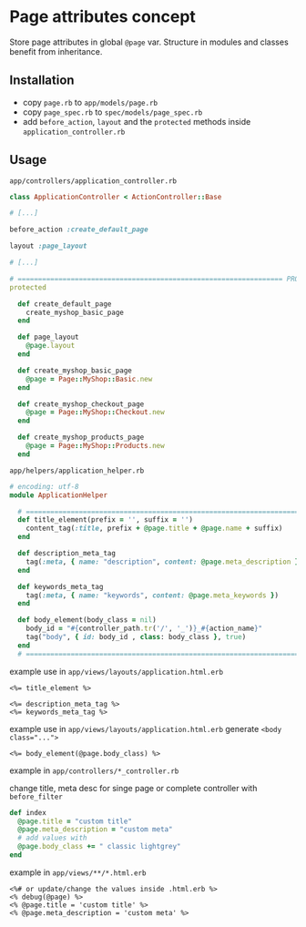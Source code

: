 # Page attributes concept

Store page attributes in global `@page` var. Structure in modules and classes benefit from inheritance.


## Installation

* copy `page.rb` to `app/models/page.rb`
* copy `page_spec.rb` to `spec/models/page_spec.rb`
* add `before_action`, `layout` and the `protected` methods inside `application_controller.rb`


## Usage


`app/controllers/application_controller.rb`
```ruby
class ApplicationController < ActionController::Base

# [...]

before_action :create_default_page

layout :page_layout

# [...]

# ================================================================= PROTECTED
protected

  def create_default_page
    create_myshop_basic_page
  end

  def page_layout
    @page.layout
  end

  def create_myshop_basic_page
    @page = Page::MyShop::Basic.new
  end

  def create_myshop_checkout_page
    @page = Page::MyShop::Checkout.new
  end

  def create_myshop_products_page
    @page = Page::MyShop::Products.new
  end
```


`app/helpers/application_helper.rb`
```ruby
# encoding: utf-8
module ApplicationHelper

  # =========================================================================== B: html markup helper
  def title_element(prefix = '', suffix = '')
    content_tag(:title, prefix + @page.title + @page.name + suffix)
  end

  def description_meta_tag
    tag(:meta, { name: "description", content: @page.meta_description })
  end

  def keywords_meta_tag
    tag(:meta, { name: "keywords", content: @page.meta_keywords })
  end

  def body_element(body_class = nil)
    body_id = "#{controller_path.tr('/', '_')}_#{action_name}"
    tag("body", { id: body_id , class: body_class }, true)
  end
  # ===========================================================================
```


example use in `app/views/layouts/application.html.erb`
```erb
<%= title_element %>

<%= description_meta_tag %>
<%= keywords_meta_tag %>
```


example use in `app/views/layouts/application.html.erb` generate `<body class="...">`
```erb
<%= body_element(@page.body_class) %>
```


example in `app/controllers/*_controller.rb`

change title, meta desc for singe page or complete controller with `before_filter`

```ruby
def index
  @page.title = "custom title"
  @page.meta_description = "custom meta"
  # add values with
  @page.body_class += " classic lightgrey"
end
```


example in `app/views/**/*.html.erb`
```erb
<%# or update/change the values inside .html.erb %>
<% debug(@page) %>
<% @page.title = 'custom title' %>
<% @page.meta_description = 'custom meta' %>
```
